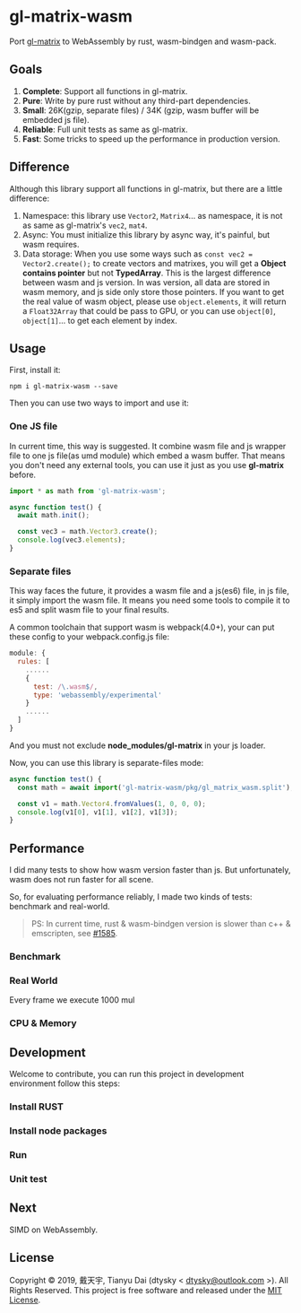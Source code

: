 # gl-matrix-wasm

Port [gl-matrix](https://github.com/toji/gl-matrix) to WebAssembly by rust, wasm-bindgen and wasm-pack.

## Goals

1. **Complete**: Support all functions in gl-matrix.
2. **Pure**: Write by pure rust without any third-part dependencies.
3. **Small**: 26K(gzip, separate files) / 34K (gzip, wasm buffer will be embedded js file).
4. **Reliable**: Full unit tests as same as gl-matrix.
5. **Fast**: Some tricks to speed up the performance in production version.

## Difference

Although this library support all functions in gl-matrix, but there are a little difference:

1. Namespace: this library use `Vector2`, `Matrix4`... as namespace, it is not as same as gl-matrix's `vec2`, `mat4`.
2. Async: You must initialize this library by async way, it's painful, but wasm requires.
3. Data storage: When you use some ways such as `const vec2 = Vector2.create();` to create vectors and matrixes, you will get a **Object contains pointer** but not **TypedArray**. This is the largest difference between wasm and js version. In was version, all data are stored in wasm memory, and js side only store those pointers. If you want to get the real value of wasm object, please use `object.elements`, it will return a `Float32Array` that could be pass to GPU, or you can use `object[0]`, `object[1]`... to get each element by index.


## Usage

First, install it:

```shell
npm i gl-matrix-wasm --save
```

Then you can use two ways to import and use it:

### One JS file

In current time, this way is suggested. It combine wasm file and js wrapper file to one js file(as umd module) which embed a wasm buffer. That means you don't need any external tools, you can use it just as you use **gl-matrix** before.

```ts
import * as math from 'gl-matrix-wasm';

async function test() {
  await math.init();

  const vec3 = math.Vector3.create();
  console.log(vec3.elements);
}
```

### Separate files

This way faces the future, it provides a wasm file and a js(es6) file, in js file, it simply import the wasm file. It means you need some tools to compile it to es5 and split wasm file to your final results.

A common toolchain that support wasm is webpack(4.0+), your can put these config to your webpack.config.js file:

```js
module: {
  rules: [
    ......
    {
      test: /\.wasm$/,
      type: 'webassembly/experimental'
    }
    ......
  ]
}
```

And you must not exclude **node_modules/gl-matrix** in your js loader.

Now, you can use this library is separate-files mode:

```ts
async function test() {
  const math = await import('gl-matrix-wasm/pkg/gl_matrix_wasm.split');

  const v1 = math.Vector4.fromValues(1, 0, 0, 0);
  console.log(v1[0], v1[1], v1[2], v1[3]);
}
```

## Performance

I did many tests to show how wasm version faster than js. But unfortunately, wasm does not run faster for all scene.

So, for evaluating performance reliably, I made two kinds of tests: benchmark and real-world. 

>PS: In current time, rust & wasm-bindgen version is slower than c++ & emscripten, see [#1585](https://github.com/rustwasm/wasm-bindgen/issues/1585).

### Benchmark

### Real World

Every frame we execute 1000 mul

### CPU & Memory

## Development

Welcome to contribute, you can run this project in development environment follow this steps:

### Install RUST

### Install node packages

### Run

### Unit test

## Next

SIMD on WebAssembly.

## License

Copyright © 2019, 戴天宇, Tianyu Dai (dtysky < [dtysky@outlook.com](mailto:dtysky@outlook.com) >). All Rights Reserved. This project is free software and released under the [MIT License](https://opensource.org/licenses/MIT).
